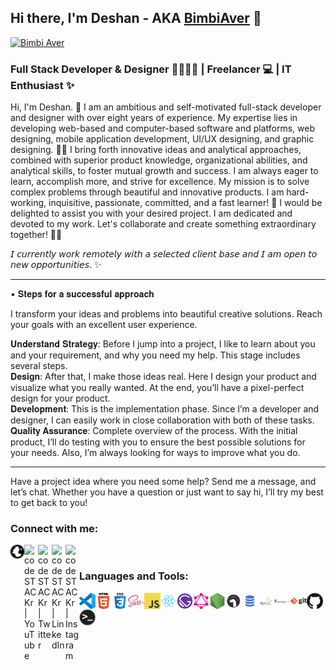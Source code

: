 ## Hi there, I'm Deshan - AKA [BimbiAver][website] 👋


[<img alt="Bimbi Aver" height="70px" src="https://bimbiaver.com/wp-content/uploads/2021/05/logo-transparent.svg" />][website]


### Full Stack Developer & Designer 👨🏻‍💻📱 | Freelancer 💻 | IT Enthusiast ✨

Hi, I'm Deshan. 🙂 I am an ambitious and self-motivated full-stack developer and designer with over eight years of experience. My expertise lies in developing web-based and computer-based software and platforms, web designing, mobile application development, UI/UX designing, and graphic designing. 👨‍💻 I bring forth innovative ideas and analytical approaches, combined with superior product knowledge, organizational abilities, and analytical skills, to foster mutual growth and success. I am always eager to learn, accomplish more, and strive for excellence. My mission is to solve complex problems through beautiful and innovative products. I am hard-working, inquisitive, passionate, committed, and a fast learner! 🧠 I would be delighted to assist you with your desired project. I am dedicated and devoted to my work. Let's collaborate and create something extraordinary together! 💪🖤

𝘐 𝘤𝘶𝘳𝘳𝘦𝘯𝘵𝘭𝘺 𝘸𝘰𝘳𝘬 𝘳𝘦𝘮𝘰𝘵𝘦𝘭𝘺 𝘸𝘪𝘵𝘩 𝘢 𝘴𝘦𝘭𝘦𝘤𝘵𝘦𝘥 𝘤𝘭𝘪𝘦𝘯𝘵 𝘣𝘢𝘴𝘦 𝘢𝘯𝘥 𝘐 𝘢𝘮 𝘰𝘱𝘦𝘯 𝘵𝘰 𝘯𝘦𝘸 𝘰𝘱𝘱𝘰𝘳𝘵𝘶𝘯𝘪𝘵𝘪𝘦𝘴. ✨

--------------------------------------------------------------------------------------------------------------

• 𝐒𝐭𝐞𝐩𝐬 𝐟𝐨𝐫 𝐚 𝐬𝐮𝐜𝐜𝐞𝐬𝐬𝐟𝐮𝐥 𝐚𝐩𝐩𝐫𝐨𝐚𝐜𝐡

I transform your ideas and problems into beautiful creative solutions. Reach your goals with an excellent user experience.

𝐔𝐧𝐝𝐞𝐫𝐬𝐭𝐚𝐧𝐝 𝐒𝐭𝐫𝐚𝐭𝐞𝐠𝐲: Before I jump into a project, I like to learn about you and your requirement, and why you need my help. This stage includes several steps.<br/>
𝐃𝐞𝐬𝐢𝐠𝐧: After that, I make those ideas real. Here I design your product and visualize what you really wanted. At the end, you’ll have a pixel-perfect design for your product.<br/>
𝐃𝐞𝐯𝐞𝐥𝐨𝐩𝐦𝐞𝐧𝐭: This is the implementation phase. Since I’m a developer and designer, I can easily work in close collaboration with both of these tasks.<br/>
𝐐𝐮𝐚𝐥𝐢𝐭𝐲 𝐀𝐬𝐬𝐮𝐫𝐚𝐧𝐜𝐞: Complete overview of the process. With the initial product, I’ll do testing with you to ensure the best possible solutions for your needs. Also, I’m always looking for ways to improve what you do.

--------------------------------------------------------------------------------------------------------------

Have a project idea where you need some help? Send me a message, and let’s chat. Whether you have a question or just want to say hi, I’ll try my best to get back to you!

### Connect with me:

[<img align="left" alt="codeSTACKr.com" width="22px" src="https://raw.githubusercontent.com/iconic/open-iconic/master/svg/globe.svg" />][website]
[<img align="left" alt="codeSTACKr | YouTube" width="22px" src="https://cdn.jsdelivr.net/npm/simple-icons@v3/icons/youtube.svg" />][youtube]
[<img align="left" alt="codeSTACKr | Twitter" width="22px" src="https://cdn.jsdelivr.net/npm/simple-icons@v3/icons/twitter.svg" />][twitter]
[<img align="left" alt="codeSTACKr | LinkedIn" width="22px" src="https://cdn.jsdelivr.net/npm/simple-icons@v3/icons/linkedin.svg" />][linkedin]
[<img align="left" alt="codeSTACKr | Instagram" width="22px" src="https://cdn.jsdelivr.net/npm/simple-icons@v3/icons/instagram.svg" />][instagram]

<br />

### Languages and Tools:

[<img align="left" alt="Visual Studio Code" width="26px" src="https://raw.githubusercontent.com/github/explore/80688e429a7d4ef2fca1e82350fe8e3517d3494d/topics/visual-studio-code/visual-studio-code.png" />][webdevplaylist]
[<img align="left" alt="HTML5" width="26px" src="https://raw.githubusercontent.com/github/explore/80688e429a7d4ef2fca1e82350fe8e3517d3494d/topics/html/html.png" />][webdevplaylist]
[<img align="left" alt="CSS3" width="26px" src="https://raw.githubusercontent.com/github/explore/80688e429a7d4ef2fca1e82350fe8e3517d3494d/topics/css/css.png" />][cssplaylist]
[<img align="left" alt="Sass" width="26px" src="https://raw.githubusercontent.com/github/explore/80688e429a7d4ef2fca1e82350fe8e3517d3494d/topics/sass/sass.png" />][cssplaylist]
[<img align="left" alt="JavaScript" width="26px" src="https://raw.githubusercontent.com/github/explore/80688e429a7d4ef2fca1e82350fe8e3517d3494d/topics/javascript/javascript.png" />][jsplaylist]
[<img align="left" alt="React" width="26px" src="https://raw.githubusercontent.com/github/explore/80688e429a7d4ef2fca1e82350fe8e3517d3494d/topics/react/react.png" />][reactplaylist]
[<img align="left" alt="Gatsby" width="26px" src="https://raw.githubusercontent.com/github/explore/e94815998e4e0713912fed477a1f346ec04c3da2/topics/gatsby/gatsby.png" />][webdevplaylist]
[<img align="left" alt="GraphQL" width="26px" src="https://raw.githubusercontent.com/github/explore/80688e429a7d4ef2fca1e82350fe8e3517d3494d/topics/graphql/graphql.png" />][webdevplaylist]
[<img align="left" alt="Node.js" width="26px" src="https://raw.githubusercontent.com/github/explore/80688e429a7d4ef2fca1e82350fe8e3517d3494d/topics/nodejs/nodejs.png" />][webdevplaylist]
[<img align="left" alt="Deno" width="26px" src="https://raw.githubusercontent.com/github/explore/361e2821e2dea67711cde99c9c40ed357061cf27/topics/deno/deno.png" />][webdevplaylist]
[<img align="left" alt="SQL" width="26px" src="https://raw.githubusercontent.com/github/explore/80688e429a7d4ef2fca1e82350fe8e3517d3494d/topics/sql/sql.png" />][webdevplaylist]
[<img align="left" alt="MySQL" width="26px" src="https://raw.githubusercontent.com/github/explore/80688e429a7d4ef2fca1e82350fe8e3517d3494d/topics/mysql/mysql.png" />][webdevplaylist]
[<img align="left" alt="MongoDB" width="26px" src="https://raw.githubusercontent.com/github/explore/80688e429a7d4ef2fca1e82350fe8e3517d3494d/topics/mongodb/mongodb.png" />][webdevplaylist]
[<img align="left" alt="Git" width="26px" src="https://raw.githubusercontent.com/github/explore/80688e429a7d4ef2fca1e82350fe8e3517d3494d/topics/git/git.png" />][webdevplaylist]
[<img align="left" alt="GitHub" width="26px" src="https://raw.githubusercontent.com/github/explore/78df643247d429f6cc873026c0622819ad797942/topics/github/github.png" />][webdevplaylist]
[<img align="left" alt="Terminal" width="26px" src="https://raw.githubusercontent.com/github/explore/80688e429a7d4ef2fca1e82350fe8e3517d3494d/topics/terminal/terminal.png" />][webdevplaylist]



[website]: https://bimbiaver.com
[course]: https://bimbiaver.com
[twitter]: https://twitter.com/BimbiAver
[youtube]: https://bimbiaver.com
[instagram]: https://bimbiaver.com
[linkedin]: https://www.linkedin.com/in/bimbiaver
[webdevplaylist]: https://bimbiaver.com
[jsplaylist]: https://bimbiaver.com
[cssplaylist]: https://bimbiaver.com
[reactplaylist]: https://bimbiaver.com
